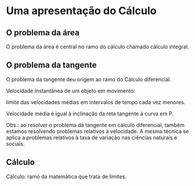# Uma apresentação do Cálculo

## O problema da área

O problema da área é central no ramo do cálculo chamado cálculo integral.

## O problema da tangente

O problema da tangente deu origem ao ramo do Cálculo diferencial.

Velocidade instantânea de um objeto em movimento:

limite das velocidades médias em intervalos de tempo cada vez menores.

Velocidade média é igual à inclinação da reta tangente à curva em P.

Obs.: ao resolver o problema da tangente em cálculo diferencial, também estamos resolvendo problemas relativos à velocidade. A mesma técnica se aplica a problemas relativos à taxa de variação nas ciências naturais e sociais.

## Cálculo

Cálculo: ramo da matemática que trata de limites.